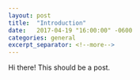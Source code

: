 ```yaml
---
layout: post
title:  "Introduction"
date:   2017-04-19 "16:00:00" -0600
categories: general
excerpt_separator: <!--more-->
---
```


Hi there! This should be a post.

<!--more-->
